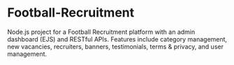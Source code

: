 # Football-Recruitment
Node.js project for a Football Recruitment platform with an admin dashboard (EJS) and RESTful APIs. Features include category management, new vacancies, recruiters, banners, testimonials, terms &amp; privacy, and user management.
